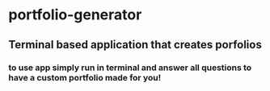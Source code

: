 # portfolio-generator

## Terminal based application that creates porfolios

### to use app simply run in terminal and answer all questions to have a custom portfolio made for you!